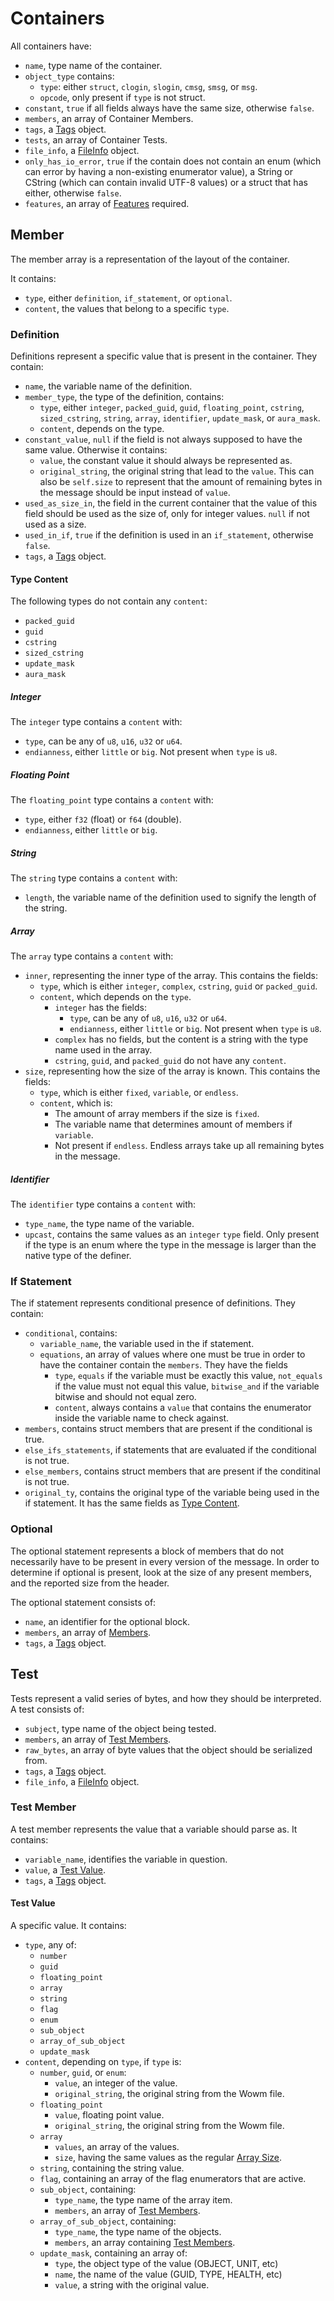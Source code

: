 # Containers

All containers have:

* `name`, type name of the container.
* `object_type` contains:
    * `type`: either `struct`, `clogin`, `slogin`, `cmsg`, `smsg`, or `msg`.
    * `opcode`, only present if `type` is not struct.
* `constant`, `true` if all fields always have the same size, otherwise `false`.
* `members`, an array of Container Members.
* `tags`, a [Tags](tags.md) object.
* `tests`, an array of Container Tests.
* `file_info`, a [FileInfo](fileinfo.md) object.
* `only_has_io_error`, `true` if the contain does not contain an enum (which can error by having a non-existing enumerator value), a String or CString (which can contain invalid UTF-8 values) or a struct that has either, otherwise `false`.
* `features`, an array of [Features](features.md) required.

## Member

The member array is a representation of the layout of the container.

It contains:

* `type`, either `definition`, `if_statement`, or `optional`.
* `content`, the values that belong to a specific `type`.


### Definition

Definitions represent a specific value that is present in the container.
They contain:

* `name`, the variable name of the definition.
* `member_type`, the type of the definition, contains:
    * `type`, either `integer`, `packed_guid`, `guid`, `floating_point`, `cstring`, `sized_cstring`, `string`, `array`, `identifier`, `update_mask`, or `aura_mask`.
    * `content`, depends on the type.
* `constant_value`, `null` if the field is not always supposed to have the same value. Otherwise it contains:
    * `value`, the constant value it should always be represented as.
    * `original_string`, the original string that lead to the `value`. This can also be `self.size` to represent that the amount of remaining bytes in the message should be input instead of `value`.
* `used_as_size_in`, the field in the current container that the value of this field should be used as the size of, only for integer values. `null` if not used as a size.
* `used_in_if`, `true` if the definition is used in an `if_statement`, otherwise `false`.
* `tags`, a [Tags](tags.md) object.


#### Type Content

The following types do not contain any `content`:

* `packed_guid`
* `guid`
* `cstring`
* `sized_cstring`
* `update_mask`
* `aura_mask`


##### Integer

The `integer` type contains a `content` with:
* `type`, can be any of `u8`, `u16`, `u32` or `u64`.
* `endianness`, either `little` or `big`. Not present when `type` is `u8`.

##### Floating Point

The `floating_point` type contains a `content` with:
* `type`, either `f32` (float) or `f64` (double).
* `endianness`, either `little` or `big`.

##### String

The `string` type contains a `content` with:
* `length`, the variable name of the definition used to signify the length of the string.

##### Array

The `array` type contains a `content` with:
* `inner`, representing the inner type of the array. This contains the fields:
    * `type`, which is either `integer`, `complex`, `cstring`, `guid` or `packed_guid`.
    * `content`, which depends on the `type`.
        * `integer` has the fields:
            * `type`, can be any of `u8`, `u16`, `u32` or `u64`.
            * `endianness`, either `little` or `big`. Not present when `type` is `u8`.
        * `complex` has no fields, but the content is a string with the type name used in the array.
        * `cstring`, `guid`, and `packed_guid` do not have any `content`.
* `size`, representing how the size of the array is known. This contains the fields:
    * `type`, which is either `fixed`, `variable`, or `endless`.
    * `content`, which is:
        * The amount of array members if the size is `fixed`.
        * The variable name that determines amount of members if `variable`.
        * Not present if `endless`. Endless arrays take up all remaining bytes in the message.

##### Identifier

The `identifier` type contains a `content` with:
* `type_name`, the type name of the variable.
* `upcast`, contains the same values as an `integer` `type` field. Only present if the type is an enum where the type in the message is larger than the native type of the definer.

### If Statement

The if statement represents conditional presence of definitions.
They contain:

* `conditional`, contains:
    * `variable_name`, the variable used in the if statement.
    * `equations`, an array of values where one must be true in order to have the container contain the `members`. They have the fields
        * `type`, `equals` if the variable must be exactly this value, `not_equals` if the value must not equal this value, `bitwise_and` if the variable bitwise and should not equal zero.
        * `content`, always contains a `value` that contains the enumerator inside the variable name to check against.
* `members`, contains struct members that are present if the conditional is true.
* `else_ifs_statements`, if statements that are evaluated if the conditional is not true.
* `else_members`, contains struct members that are present if the conditinal is not true.
* `original_ty`, contains the original type of the variable being used in the if statement. It has the same fields as [Type Content](#type-content).

### Optional

The optional statement represents a block of members that do not necessarily have to be present in every version of the message. In order to determine if optional is present, look at the size of any present members, and the reported size from the header.

The optional statement consists of:

* `name`, an identifier for the optional block.
* `members`, an array of [Members](#member).
* `tags`, a [Tags](tags.md) object.

## Test

Tests represent a valid series of bytes, and how they should be interpreted.
A test consists of:

* `subject`, type name of the object being tested.
* `members`, an array of [Test Members](#test-member).
* `raw_bytes`, an array of byte values that the object should be serialized from.
* `tags`, a [Tags](tags.md) object.
* `file_info`, a [FileInfo](fileinfo.md) object.

### Test Member

A test member represents the value that a variable should parse as.
It contains:

* `variable_name`, identifies the variable in question.
* `value`, a [Test Value](#test-value).
* `tags`, a [Tags](tags.md) object.

#### Test Value

A specific value. It contains:

* `type`, any of:
    * `number`
    * `guid`
    * `floating_point`
    * `array`
    * `string`
    * `flag`
    * `enum`
    * `sub_object`
    * `array_of_sub_object`
    * `update_mask`
* `content`, depending on `type`, if `type` is:
    * `number`, `guid`, or `enum`:
        * `value`, an integer of the value.
        * `original_string`, the original string from the Wowm file.
    * `floating_point`
        * `value`, floating point value.
        * `original_string`, the original string from the Wowm file.
    * `array`
        * `values`, an array of the values.
        * `size`, having the same values as the regular [Array Size](#array).
    * `string`, containing the string value.
    * `flag`, containing an array of the flag enumerators that are active.
    * `sub_object`, containing:
        * `type_name`, the type name of the array item.
        * `members`, an array of [Test Members](#test-member).
    * `array_of_sub_object`, containing:
        * `type_name`, the type name of the objects.
        * `members`, an array containing [Test Members](#test-member).
    * `update_mask`, containing an array of:
        * `type`, the object type of the value (OBJECT, UNIT, etc)
        * `name`, the name of the value (GUID, TYPE, HEALTH, etc)
        * `value`, a string with the original value.

